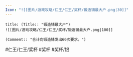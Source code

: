 ```yaml
---
Icon: "![[图片/游戏攻略/仁王/仁王/奖杯/锻造铺最大户.png|30]]"
---
```

```ad-common-silver-trophy
title: (Title:: "锻造铺最大户")
![[图片/游戏攻略/仁王/仁王/奖杯/锻造铺最大户.png|100]]

(Comment:: "合计向锻造铺发出60次要求。")
```

#仁王/仁王/奖杯 #奖杯 #奖杯/银

